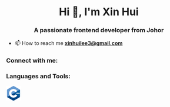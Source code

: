 <h1 align="center">Hi 👋, I'm Xin Hui</h1>
<h3 align="center">A passionate frontend developer from Johor</h3>

- 📫 How to reach me **xinhuilee3@gmail.com**

<h3 align="left">Connect with me:</h3>
<p align="left">
</p>

<h3 align="left">Languages and Tools:</h3>
<p align="left"> <a href="https://www.w3schools.com/cpp/" target="_blank" rel="noreferrer"> <img src="https://raw.githubusercontent.com/devicons/devicon/master/icons/cplusplus/cplusplus-original.svg" alt="cplusplus" width="40" height="40"/> </a> </p>
